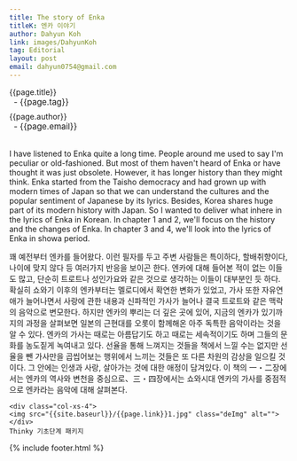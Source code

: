```yaml
---
title: The story of Enka
titleK: 엔카 이야기
author: Dahyun Koh
link: images/DahyunKoh
tag: Editorial
layout: post
email: dahyun0754@gmail.com
---	
```


<div class="container">

<div class="deDep">
{{page.title}}<br>
<p style="font-size:15px; margin:0px; padding:0px 0px 0px 8px; margin:0px 0px 8px 0px;">- {{page.tag}}</p>
{{page.author}}<br>
<p style="font-size:15px; margin:0px; padding:0px 0px 0px 8px;">- {{page.email}}</p>
</div>

<br>

<div class="det lato">

<!--영문-->

I have listened to Enka quite a long time. People around me used to say I'm peculiar or old-fashioned. But most of them haven't heard of Enka or have thought it was just obsolete. However, it has longer history than they might think. Enka started from the Taisho democracy and had grown up with modern times of Japan so that we can understand the cultures and the popular sentiment of Japanese by its lyrics. Besides, Korea shares huge part of its modern history with Japan. So I wanted to deliver what inhere in the lyrics of Enka in Korean.
 In chapter 1 and 2, we'll focus on the history and the changes of Enka. In chapter 3 and 4, we'll look into the lyrics of Enka in showa period.

<!--영문-->

</div>


<div class="noto">
<!--국문-->

꽤 예전부터 엔카를 들어왔다. 이런 필자를 두고 주변 사람들은 특이하다, 할배취향이다, 나이에 맞지 않다 등 여러가지 반응을 보이곤 한다. 엔카에 대해 들어본 적이 없는 이들도 많고, 단순히 트로트나 성인가요와 같은 것으로 생각하는 이들이 대부분인 듯 하다. 확실히 쇼와기 이후의 엔카부터는 멜로디에서 확연한 변화가 있었고, 가사 또한 자유연애가 늘어나면서 사랑에 관한 내용과 신파적인 가사가 늘어나 결국 트로트와 같은 맥락의 음악으로 변모한다. 하지만 엔카의 뿌리는 더 깊은 곳에 있어, 지금의 엔카가 있기까지의 과정을 살펴보면 일본의 근현대를 오롯이 함께해온 아주 독특한 음악이라는 것을 알 수 있다. 엔카의 가사는 때로는 아름답기도 하고 때로는 세속적이기도 하며 그들의 문화를 농도짙게 녹여내고 있다.
 선율을 통해 느껴지는 것들을 책에서 느낄 수는 없지만 선율을 뺀 가사만을 곱씹어보는 행위에서 느끼는 것들은 또 다른 차원의 감상을 일으킬 것이다. 그 안에는 인생과 사랑, 살아가는 것에 대한 애정이 담겨있다. 
 이 책의 一・二장에서는 엔카의 역사와 변천을 중심으로、三・四장에서는 쇼와시대 엔카의 가사를 중점적으로 엔카라는 음악에 대해 살펴본다.

<!--국문-->

</div>

<div class="row noto">
	
	<div class="col-xs-4">
	<img src="{{site.baseurl}}/{{page.link}}1.jpg" class="deImg" alt=""></div>
	Thinky 기초단계 패키지
</div>

	

</div> 

{% include footer.html %}